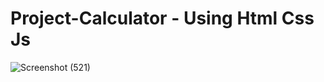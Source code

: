 # Project-Calculator - Using Html Css Js
![Screenshot (521)](https://user-images.githubusercontent.com/83912461/182148229-23f52bb4-99f2-4753-b36a-baca040179eb.png)
